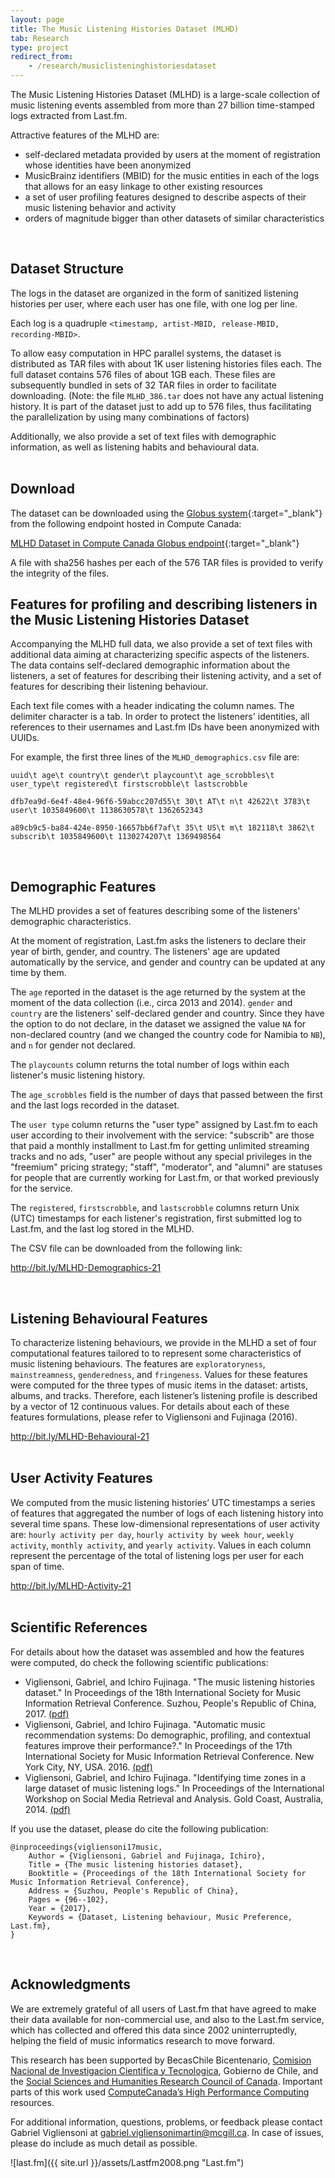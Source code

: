 ```yaml
---
layout: page
title: The Music Listening Histories Dataset (MLHD)
tab: Research
type: project
redirect_from:
    - /research/musiclisteninghistoriesdataset
---
```


The Music Listening Histories Dataset (MLHD) is a large-scale collection of music listening events assembled from more than 27 billion time-stamped logs extracted from Last.fm.

Attractive features of the MLHD are:

* self-declared metadata provided by users at the moment of registration whose identities have been anonymized
* MusicBrainz identifiers (MBID) for the music entities in each of the logs that allows for an easy linkage to other existing resources
* a set of user profiling features designed to describe aspects of their music listening behavior and activity
* orders of magnitude bigger than other datasets of similar characteristics  
<br>

## Dataset Structure

The logs in the dataset are organized in the form of sanitized listening histories per user, where each user has one file, with one log per line.

Each log is a quadruple `<timestamp, artist-MBID, release-MBID, recording-MBID>`.

To allow easy computation in HPC parallel systems, the dataset is distributed as TAR files with about 1K user listening histories files each. The full dataset contains 576 files of about 1GB each. These files are subsequently bundled in sets of 32 TAR files in order to facilitate downloading. (Note: the file `MLHD_386.tar` does not have any actual listening history. It is part of the dataset just to add up to 576 files, thus facilitating the parallelization by using many combinations of factors)

Additionally, we also provide a set of text files with demographic information, as well as listening habits and behavioural data.  
<br>

## Download

The dataset can be downloaded using the [Globus system](https://www.globus.org/data-sharing){:target="_blank"} from the following endpoint hosted in Compute Canada:

[MLHD Dataset in Compute Canada Globus endpoint](https://app.globus.org/file-manager?origin_id=6e604070-3009-11eb-b16c-0ee0d5d9299f&origin_path=%2F){:target="_blank"}

A file with sha256 hashes per each of the 576 TAR files is provided to verify the integrity of the files. 
<br>

## Features for profiling and describing listeners in the Music Listening Histories Dataset

Accompanying the MLHD full data, we also provide a set of text files with additional data aiming at characterizing specific aspects of the listeners. The data contains self-declared demographic information about the listeners, a set of features for describing their listening activity, and a set of features for describing their listening behaviour. 

Each text file comes with a header indicating the column names. The delimiter character is a tab. In order to protect the listeners' identities, all references to their usernames and Last.fm IDs have been anonymized with UUIDs.

For example, the first three lines of the `MLHD_demographics.csv` file are:

```
uuid\t age\t country\t gender\t playcount\t age_scrobbles\t user_type\t registered\t firstscrobble\t lastscrobble

dfb7ea9d-6e4f-48e4-96f6-59abcc207d55\t 30\t AT\t n\t 42622\t 3783\t user\t 1035849600\t 1138630578\t 1362652343

a89cb9c5-ba84-424e-8950-16657bb6f7af\t 35\t US\t m\t 182118\t 3862\t subscrib\t 1035849600\t 1130274207\t 1369498564
```
<br>

## Demographic Features

The MLHD provides a set of features describing some of the listeners' demographic characteristics.

At the moment of registration, Last.fm asks the listeners to declare their year of birth, gender, and country. The listeners' age are updated automatically by the service, and gender and country can be updated at any time by them.

The `age` reported in the dataset is the age returned by the system at the moment of the data collection (i.e., circa 2013 and 2014). `gender` and `country` are the listeners' self-declared gender and country. Since they have the option to do not declare, in the dataset we assigned the value `NA` for non-declared country (and we changed the country code for Namibia to `NB`), and `n` for gender not declared.

The `playcounts` column returns the total number of logs within each listener's music listening history.

The `age_scrobbles` field is the number of days that passed between the first and the last logs recorded in the dataset.

The `user type` column returns the "user type" assigned by Last.fm to each user according to their involvement with the service: "subscrib" are those that paid a monthly installment to Last.fm for getting unlimited streaming tracks and no ads, "user" are people without any special privileges in the "freemium" pricing strategy; "staff", "moderator", and "alumni" are statuses for people that are currently working for Last.fm, or that worked previously for the service.

The `registered`, `firstscrobble`, and `lastscrobble` columns return Unix (UTC) timestamps for each listener's registration, first submitted log to Last.fm, and the last log stored in the MLHD.

The CSV file can be downloaded from the following link:

<http://bit.ly/MLHD-Demographics-21>  

<br>

## Listening Behavioural Features

To characterize listening behaviours, we provide in the MLHD a set of four computational features tailored to to represent some characteristics of music listening behaviours. The features are `exploratoryness`, `mainstreamness`, `genderedness`, and `fringeness`. Values for these features were computed for the three types of music items in the dataset: artists, albums, and tracks. Therefore, each listener’s listening profile is described by a vector of 12 continuous values. For details about each of these features formulations, please refer to Vigliensoni and Fujinaga (2016).

<http://bit.ly/MLHD-Behavioural-21>  
<br>

## User Activity Features

We computed from the music listening histories’ UTC timestamps a series of features that aggregated the number of logs of each listening history into several time spans. These low-dimensional representations of user activity are: `hourly activity per day`, `hourly activity by week hour`, `weekly activity`, `monthly activity`, and `yearly activity`. Values in each column represent the percentage of the total of listening logs per user for each span of time.

<http://bit.ly/MLHD-Activity-21>  
<br>

## Scientific References

For details about how the dataset was assembled and how the features were computed, do check the following scientific publications:

* Vigliensoni, Gabriel, and Ichiro Fujinaga. "The music listening histories dataset." In Proceedings of the 18th International Society for Music Information Retrieval Conference. Suzhou, People's Republic of China, 2017. [(pdf)](https://ismir2017.smcnus.org/wp-content/uploads/2017/10/180_Paper.pdf)
* Vigliensoni, Gabriel, and Ichiro Fujinaga. "Automatic music recommendation systems: Do demographic, profiling, and contextual features improve their performance?." In Proceedings of the 17th International Society for Music Information Retrieval Conference. New York City, NY, USA. 2016. [(pdf)](https://18798-presscdn-pagely.netdna-ssl.com/ismir2016/wp-content/uploads/sites/2294/2016/07/044_Paper.pdf)
* Vigliensoni, Gabriel, and Ichiro Fujinaga. "Identifying time zones in a large dataset of music listening logs." In Proceedings of the International Workshop on Social Media Retrieval and Analysis. Gold Coast, Australia, 2014. [(pdf)](http://delivery.acm.org/10.1145/2640000/2632203/p27-vigliensoni.pdf?ip=132.206.14.126&acc=ACTIVE%20SERVICE&key=FD0067F557510FFB.03D32F869B60D852.4D4702B0C3E38B35.4D4702B0C3E38B35&CFID=996440539&CFTOKEN=83382403&__acm__=1508367252_d4fb6dcdac2d0b79b90e74e0aa94254c%3Ftarget%3D_blank)

If you use the dataset, please do cite the following publication:

```
@inproceedings{vigliensoni17music,
    Author = {Vigliensoni, Gabriel and Fujinaga, Ichiro},
    Title = {The music listening histories dataset},
    Booktitle = {Proceedings of the 18th International Society for Music Information Retrieval Conference},
    Address = {Suzhou, People's Republic of China},
    Pages = {96--102},
    Year = {2017},
    Keywords = {Dataset, Listening behaviour, Music Preference, Last.fm},
}
```
<br>

## Acknowledgments

We are extremely grateful of all users of Last.fm that have agreed to make their data available for non-commercial use, and also to the Last.fm service, which has collected and offered this data since 2002 uninterruptedly, helping the field of music informatics research to move forward.

This research has been supported by BecasChile Bicentenario, [Comision Nacional de Investigacion Cientifica y Tecnologica](http://www.conicyt.cl/), Gobierno de Chile, and the [Social Sciences and Humanities Research Council of Canada](http://www.sshrc-crsh.gc.ca/). Important parts of this work used [ComputeCanada’s High Performance Computing](https://www.computecanada.ca/) resources.

For additional information, questions, problems, or feedback please contact Gabriel Vigliensoni at [gabriel.vigliensonimartin@mcgill.ca](mailto:gabriel.vigliensonimartin@mcgill.ca). In case of issues, please do include as much detail as possible.

![last.fm]({{ site.url }}/assets/Lastfm2008.png "Last.fm")
